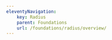 ```yaml
---
eleventyNavigation:
    key: Radius
    parent: Foundations
    url: /foundations/radius/overview/
---
```

